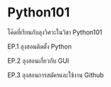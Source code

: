 # Python101
โค๊ดที่เรียนกับลุงวิศวะในวิชา Python101


EP.1 ลุงสอนติดตั้ง Python 

EP.2 ลุงสอนเกี่ยวกับ GUI

EP.3 ลุงสอนการสมัครและใช้งาน Github

